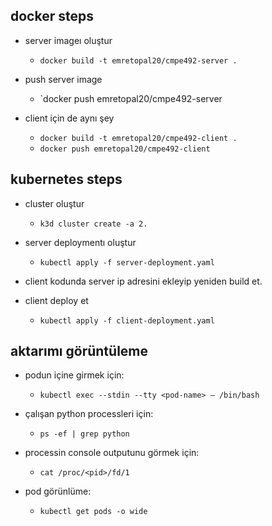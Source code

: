 ## docker steps

- server imageı oluştur
    + `docker build -t emretopal20/cmpe492-server .`
- push server image
    + `docker push emretopal20/cmpe492-server 

- client için de aynı şey
    + `docker build -t emretopal20/cmpe492-client .`
    + `docker push emretopal20/cmpe492-client `

## kubernetes steps

- cluster oluştur
   + `k3d cluster create -a 2.`

- server deploymentı oluştur
  + `kubectl apply -f server-deployment.yaml`

- client kodunda server ip adresini ekleyip yeniden build et.

- client deploy et
    + `kubectl apply -f client-deployment.yaml`

## aktarımı görüntüleme

- podun içine girmek için:
    + `kubectl exec --stdin --tty <pod-name> — /bin/bash`
- çalışan python processleri için:
    + `ps -ef | grep python`
- processin console outputunu görmek için:
    + `cat /proc/<pid>/fd/1`

- pod görünlüme:
    + `kubectl get pods -o wide`


